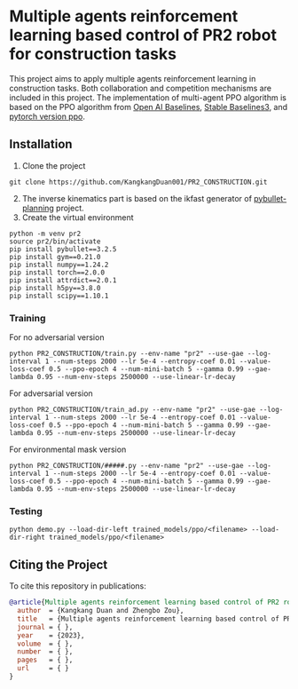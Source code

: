 # Multiple agents reinforcement learning based control of PR2 robot for construction tasks
This project aims to apply multiple agents reinforcement learning in construction tasks. Both collaboration and competition mechanisms are included in this project. The implementation of multi-agent PPO algorithm is based on the PPO algorithm from [Open AI Baselines](https://github.com/openai/baselines), [Stable Baselines3](https://github.com/DLR-RM/stable-baselines3), and [pytorch version ppo](https://github.com/ikostrikov/pytorch-a2c-ppo-acktr-gail). 
## Installation
1. Clone the project
```
git clone https://github.com/KangkangDuan001/PR2_CONSTRUCTION.git
```
2. The inverse kinematics part is based on the ikfast generator of [pybullet-planning](https://github.com/caelan/pybullet-planning) project.
3. Create the virtual environment
```
python -m venv pr2
source pr2/bin/activate
pip install pybullet==3.2.5
pip install gym==0.21.0
pip install numpy==1.24.2
pip install torch==2.0.0
pip install attrdict==2.0.1
pip install h5py==3.8.0
pip install scipy==1.10.1
```
### Training
For no adversarial version
```
python PR2_CONSTRUCTION/train.py --env-name "pr2" --use-gae --log-interval 1 --num-steps 2000 --lr 5e-4 --entropy-coef 0.01 --value-loss-coef 0.5 --ppo-epoch 4 --num-mini-batch 5 --gamma 0.99 --gae-lambda 0.95 --num-env-steps 2500000 --use-linear-lr-decay 
```
For adversarial version
```
python PR2_CONSTRUCTION/train_ad.py --env-name "pr2" --use-gae --log-interval 1 --num-steps 2000 --lr 5e-4 --entropy-coef 0.01 --value-loss-coef 0.5 --ppo-epoch 4 --num-mini-batch 5 --gamma 0.99 --gae-lambda 0.95 --num-env-steps 2500000 --use-linear-lr-decay 
```
For environmental mask version
```
python PR2_CONSTRUCTION/#####.py --env-name "pr2" --use-gae --log-interval 1 --num-steps 2000 --lr 5e-4 --entropy-coef 0.01 --value-loss-coef 0.5 --ppo-epoch 4 --num-mini-batch 5 --gamma 0.99 --gae-lambda 0.95 --num-env-steps 2500000 --use-linear-lr-decay 
```
### Testing
```
python demo.py --load-dir-left trained_models/ppo/<filename> --load-dir-right trained_models/ppo/<filename>
```
## Citing the Project
To cite this repository in publications:
```bibtex
@article{Multiple agents reinforcement learning based control of PR2 robot for construction tasks,
  author  = {Kangkang Duan and Zhengbo Zou},
  title   = {Multiple agents reinforcement learning based control of PR2 robot for construction tasks},
  journal = { },
  year    = {2023},
  volume  = { },
  number  = { },
  pages   = { },
  url     = { }
}
```
